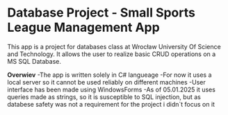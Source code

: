 # Database Project - Small Sports League Management App

This app is a project for databases class at Wrocław University Of Science and Technology.
It allows the user to realize basic CRUD operations on a MS SQL Database.

**Overwiev**
  -The app is written solely in C# langueage
  -For now it uses a local server so it cannot be used reliably on different machines
  -User interface has been made using WindowsForms
  -As of 05.01.2025 it uses queries made as strings, so it is susceptible to SQL injection, but as databese safety was not a requirement for the project i didn`t focus on it
 

